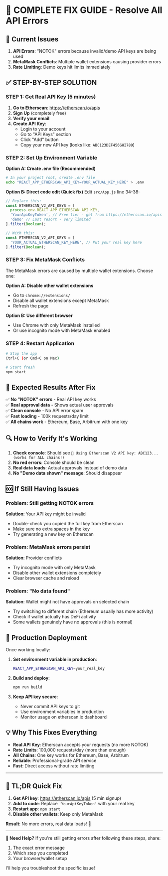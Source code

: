 # 🔧 COMPLETE FIX GUIDE - Resolve All API Errors

## 🚨 **Current Issues**

1. **API Errors**: "NOTOK" errors because invalid/demo API keys are being used
2. **MetaMask Conflicts**: Multiple wallet extensions causing provider errors  
3. **Rate Limiting**: Demo keys hit limits immediately

## ✅ **STEP-BY-STEP SOLUTION**

### **STEP 1: Get Real API Key (5 minutes)**

1. **Go to Etherscan**: https://etherscan.io/apis
2. **Sign Up** (completely free)
3. **Verify your email** 
4. **Create API Key**:
   - Login to your account
   - Go to "API Keys" section
   - Click "Add" button  
   - Copy your new API key (looks like: `ABC123DEF456GHI789`)

### **STEP 2: Set Up Environment Variable**

**Option A: Create .env file (Recommended)**
```bash
# In your project root, create .env file
echo "REACT_APP_ETHERSCAN_API_KEY=YOUR_ACTUAL_KEY_HERE" > .env
```

**Option B: Direct code edit (Quick fix)**
Edit `src/App.js` line 34-38:
```javascript
// Replace this:
const ETHERSCAN_V2_API_KEYS = [
  process.env.REACT_APP_ETHERSCAN_API_KEY,
  'YourApiKeyToken', // Free tier - get from https://etherscan.io/apis
  'demo' // Last resort - very limited
].filter(Boolean);

// With this:
const ETHERSCAN_V2_API_KEYS = [
  'YOUR_ACTUAL_ETHERSCAN_KEY_HERE', // Put your real key here
].filter(Boolean);
```

### **STEP 3: Fix MetaMask Conflicts**

The MetaMask errors are caused by multiple wallet extensions. Choose one:

**Option A: Disable other wallet extensions**
- Go to `chrome://extensions/`
- Disable all wallet extensions except MetaMask
- Refresh the page

**Option B: Use different browser**  
- Use Chrome with only MetaMask installed
- Or use incognito mode with MetaMask enabled

### **STEP 4: Restart Application**

```bash
# Stop the app
Ctrl+C (or Cmd+C on Mac)

# Start fresh
npm start
```

## 🎯 **Expected Results After Fix**

✅ **No "NOTOK" errors** - Real API key works  
✅ **Real approval data** - Shows actual user approvals  
✅ **Clean console** - No API error spam  
✅ **Fast loading** - 100k requests/day limit  
✅ **All chains work** - Ethereum, Base, Arbitrum with one key  

## 🔍 **How to Verify It's Working**

1. **Check console**: Should see `🔑 Using Etherscan V2 API key: ABC123... (works for ALL chains!)`
2. **No red errors**: Console should be clean
3. **Real data loads**: Actual approvals instead of demo data
4. **No "Demo data shown" message**: Should disappear

## 🆘 **If Still Having Issues**

### **Problem: Still getting NOTOK errors**
**Solution**: Your API key might be invalid
- Double-check you copied the full key from Etherscan
- Make sure no extra spaces in the key
- Try generating a new key on Etherscan

### **Problem: MetaMask errors persist**  
**Solution**: Provider conflicts
- Try incognito mode with only MetaMask
- Disable other wallet extensions completely
- Clear browser cache and reload

### **Problem: "No data found"**
**Solution**: Wallet might not have approvals on selected chain
- Try switching to different chain (Ethereum usually has more activity)
- Check if wallet actually has DeFi activity
- Some wallets genuinely have no approvals (this is normal)

## 🚀 **Production Deployment**

Once working locally:

1. **Set environment variable in production**:
   ```bash
   REACT_APP_ETHERSCAN_API_KEY=your_real_key
   ```

2. **Build and deploy**:
   ```bash
   npm run build
   ```

3. **Keep API key secure**:
   - Never commit API keys to git
   - Use environment variables in production
   - Monitor usage on etherscan.io dashboard

## 💡 **Why This Fixes Everything**

- **Real API Key**: Etherscan accepts your requests (no more NOTOK)
- **Rate Limits**: 100,000 requests/day (more than enough)  
- **All Chains**: One key works for Ethereum, Base, Arbitrum
- **Reliable**: Professional-grade API service
- **Fast**: Direct access without rate limiting

---

## 🎯 **TL;DR Quick Fix**

1. **Get API key**: https://etherscan.io/apis (5 min signup)
2. **Add to code**: Replace `'YourApiKeyToken'` with your real key  
3. **Restart app**: `npm start`
4. **Disable other wallets**: Keep only MetaMask

**Result**: No more errors, real data loads! 🎉

---

**💬 Need Help?**
If you're still getting errors after following these steps, share:
1. The exact error message
2. Which step you completed
3. Your browser/wallet setup

I'll help you troubleshoot the specific issue!